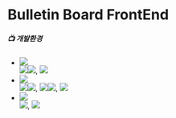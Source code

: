 # Bulletin Board FrontEnd 
##### 📺 개발환경
* <img src="https://img.shields.io/badge/Language-%23121011?style=plastic"/>
     <div>
         <img src="https://img.shields.io/badge/JavaScript-F7DF1E?style=float-square&logo=JavaScript&logoColor=white"><img src="https://img.shields.io/badge/ES6-515151?style=float-square">, <img/ src="https://img.shields.io/badge/TypeScript-3178C6?style=float-square&logo=TypeScript&logoColor=white">
     </div>

* <img src="https://img.shields.io/badge/Library%20&%20Framwork-%23121011?style=plastic"/>
     <div>
          <img src="https://img.shields.io/badge/React.js-61DAFB?style=float-square&logo=React&logoColor=white"/><img src="https://img.shields.io/badge/18-515151?style=float-square">, <img src="https://img.shields.io/badge/Axios-5A29E4?style=float-square&logo=Axios&logoColor=white"/><img src="https://img.shields.io/badge/1.6.8-515151?style=float-square">, <img src="https://img.shields.io/badge/Zustand 4.5.2-515151?style=float-square">
     </div>

* <img src="https://img.shields.io/badge/ETC.-%23121011?style=plastic"/>
     <div>
          <img src="https://img.shields.io/badge/HTML5-E34F26?style=float-square&logo=HTML5&logoColor=white"/>, <img src ="https://img.shields.io/badge/CSS3-1572B6?style=float-square&logo=CSS3&logoColor=white"/>
     </div>
